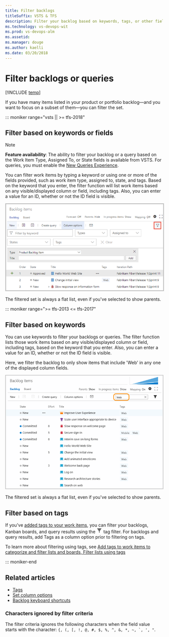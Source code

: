 ```yaml
---
title: Filter backlogs  
titleSuffix: VSTS & TFS
description: Filter your backlog based on keywords, tags, or other fields   
ms.technology: vs-devops-wit
ms.prod: vs-devops-alm
ms.assetid: 
ms.manager: douge
ms.author: kaelli
ms.date: 03/20/2018
---
```


  

# Filter backlogs or queries

[!INCLUDE [temp](../_shared/version-vsts-tfs-all-versions.md)] 

<!--- NEEDS UPDATING BASED ON FEATURES UNDER RELEASE  --> 
<a id="filter"></a>
 
If you have many items listed in your product or portfolio backlog&mdash;and you want to focus on a subset of them&mdash;you can filter the set. 

::: moniker range="vsts || >= tfs-2018"
## Filter based on keywords or fields   

> [!NOTE]   
> **Feature availability**: The ability to filter your backlog or a query based on the Work Item Type, Assigned To, or State fields is available from VSTS. For queries, you must enable the [New Queries Experience](../track/queries-preview.md). 

You can filter work items by typing a keyword or using one or more of the fields provided, such as work item type, assigned to, state, and tags. Based on the keyword that you enter, the filter function will list work items based on any visible/displayed column or field, including tags. Also, you can enter a value for an ID, whether or not the ID field is visible.  

<img src="_img/filter-backlogs-options.png" alt="Backlogs, turn filtering on" style="border: 2px solid #C3C3C3;" />

The filtered set is always a flat list, even if you've selected to show parents. 


::: moniker range=">= tfs-2013 <= tfs-2017"

## Filter based on keywords 
You can use keywords to filter your backlogs or queries. The filter function lists those work items based on any visible/displayed column or field, including tags, based on the keyword that you enter. Also, you can enter a value for an ID, whether or not the ID field is visible.  

Here, we filter the backlog to only show items that include 'Web' in any one of the displayed column fields. 

<img src="_img/cyb-filter-backlog.png" alt="Apply text filter" style="border: 1px solid #C3C3C3;" />  

The filtered set is always a flat list, even if you've selected to show parents.  


## Filter based on tags
If you've [added tags to your work items](../track/add-tags-to-work-items.md), you can filter your backlogs, Kanban boards, and query results using the ![tag filter icon](../_img/icons/tag_filter_icon.png) tag filter. For backlogs and query results, add Tags as a column option prior to filtering on tags.  

To learn more about filtering using tags, see [Add tags to work items to categorize and filter lists and boards, Filter lists using tags](../track/add-tags-to-work-items.md#filter)
 
::: moniker-end

## Related articles  
- [Tags](../track/add-tags-to-work-items.md) 
- [Set column options](set-column-options.md)  
- [Backlog keyboard shortcuts](backlogs-keyboard-shortcuts.md)

### Characters ignored by filter criteria

The filter criteria ignores the following characters when the field value starts with the character: ```{, (, [, !, @, #, $, %, ^, &, *, ~, `, ', "```.  
